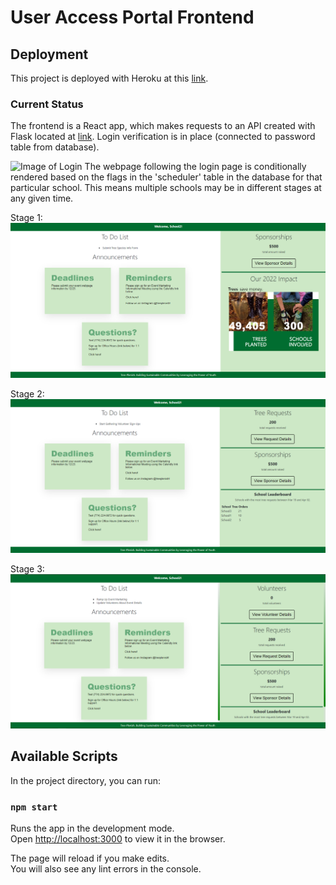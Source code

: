 # User Access Portal Frontend

## Deployment
This project is deployed with Heroku at this [link](https://access-portal-frontend.herokuapp.com/).

### Current Status
The frontend is a React app, which makes requests to an API created with Flask located at [link](http://portalbackend-env.eba-gwppy2gw.us-east-2.elasticbeanstalk.com/).
Login verification is in place (connected to password table from database).

![Image of Login](/public/login.png)
The webpage following the login page is conditionally rendered based on the flags in the 'scheduler' table in the database for that particular school. This means multiple schools may be in different stages at any given time.

Stage 1:
![Image of StageOne](/public/stage1-Jul-2022.png)

Stage 2:
![Image of StageTwo](/public/stage2-Jul-2022.png)

Stage 3:
![Image of Dashboard](/public/dashboard-Jul-2022.png)

## Available Scripts

In the project directory, you can run:

### `npm start`

Runs the app in the development mode.\
Open [http://localhost:3000](http://localhost:3000) to view it in the browser.

The page will reload if you make edits.\
You will also see any lint errors in the console.